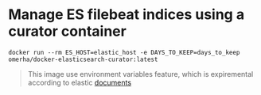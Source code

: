# Manage ES filebeat indices using a curator container


```
docker run --rm ES_HOST=elastic_host -e DAYS_TO_KEEP=days_to_keep omerha/docker-elasticsearch-curator:latest
```

>This image use environment variables feature, which is expiremental according to elastic [documents](https://www.elastic.co/guide/en/elasticsearch/client/curator/current/envvars.html)